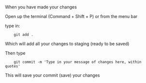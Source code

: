 When you have made your changes

Open up the terminal (Command + Shift + P) or from the menu bar

type in:

        git add .

Which will add all your changes to staging (ready to be saved)

Then type

        git commit -m 'Type in your message of changes here, within quotes'

This will save your commit (save) your changes

